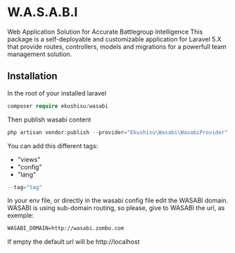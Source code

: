 # W.A.S.A.B.I
Web Application Solution for Accurate Battlegroup Intelligence
This package is a self-deployable and customizable application for Laravel 5.X that provide routes, controllers, models and migrations for a powerfull team management solution.


## Installation
In the root of your installed laravel

```php
composer require ekushisu/wasabi
```
Then publish wasabi content
```php
php artisan vendor:publish --provider="Ekushisu\Wasabi\WasabiProvider" --force
```
You can add this different tags:
* "views"
* "config"
* "lang"
```php
--tag="tag"
```
In your env file, or directly in the wasabi config file edit the WASABI domain.
WASABI is using sub-domain routing, so please, give to WASABI the url, as exemple:
```txt
WASABI_DOMAIN=http://wasabi.zombo.com
```
If empty the default url will be http://localhost
